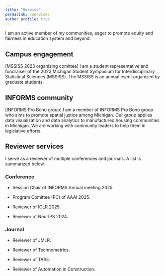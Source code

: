 ```yaml
---
title: "Service"
permalink: /service/
author_profile: true
---
```


I am an active member of my communities, eager to promote equity and fairness in education system and beyond.

## Campus engagement

[MSSISS 2023 organizing comittee] I am a student representative and fundraiser of the 2023 Michigan Student Symposium for Interdisciplinary Statistical Sciences (MSSISS). The MSSISS is an annual event organized by graduate students. 

## INFORMS community

[INFORMS Pro Bono group] I am a member of INFORMS Pro Bono group who aims to promote spatial justice among Michigan. Our group applies data visualization and data analytics to manufactured housing communities in Michigan. We are working with community leaders to help them in legislative efforts. 

## Reviewer services

I serve as a reviewer of multiple conferences and journals. A list is summarized below.

### Conference

- Session Chair of INFORMS Annual meeting 2025.

- Program Comittee (PC) of AAAI 2025.

- Reviewer of ICLR 2025.

- Reviewer of NeurIPS 2024.

### Journal

- Reviewer of JMLR.

- Reviewer of Technometrics.

- Reviewer of TASE.

- Reviewer of Automation in Construction.